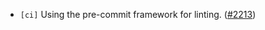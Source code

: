 - `[ci]` Using the pre-commit framework for linting. ([\#2213](https://github.com/cometbft/cometbft/issues/2213))
